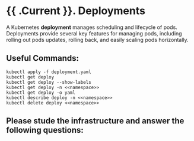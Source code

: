 # {{ .Current }}. Deployments

A Kubernetes **deployment** manages scheduling and lifecycle of pods. Deployments provide several key features for managing pods, including rolling out pods updates, rolling back, and easily scaling pods horizontally.

## Useful Commands:
```
kubectl apply -f deployment.yaml
kubectl get deploy
kubectl get deploy --show-labels
kubectl get deploy -n <<namespace>>
kubectl get deploy -o yaml
kubectl describe deploy -n <<namespace>>
kubectl delete deploy <<namespace>>
```

## Please stude the infrastructure and answer the following questions: